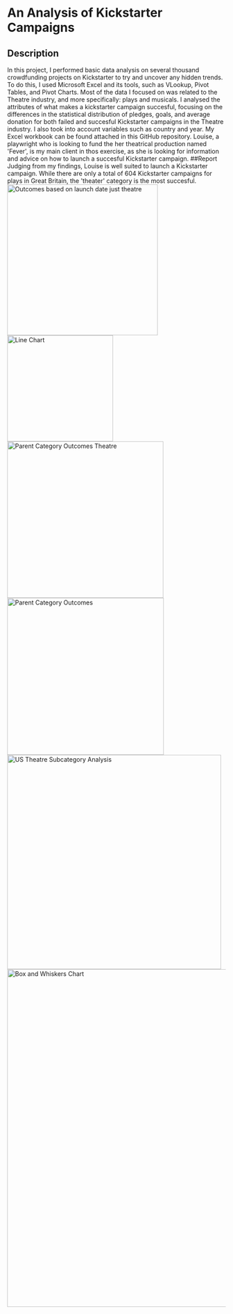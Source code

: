 # An Analysis of Kickstarter Campaigns
## Description
In this project, I performed basic data analysis on several thousand crowdfunding projects on Kickstarter to try and uncover any hidden trends. To do this, I used Microsoft Excel and its tools, such as VLookup, Pivot Tables, and Pivot Charts. Most of the data I focused on was related to the Theatre industry, and more specifically: plays and musicals. I analysed the attributes of what makes a kickstarter campaign succesful, focusing on the differences in the statistical distribution of pledges, goals, and average donation for both failed and succesful Kickstarter campaigns in the Theatre industry. I also took into account variables such as country and year. My Excel workbook can be found attached in this GitHub repository. Louise, a playwright who is looking to fund the her theatrical production named 'Fever', is my main client in thos exercise, as she is looking for information and advice on how to launch a succesful Kickstarter campaign.
##Report 
Judging from my findings, Louise is well suited to launch a Kickstarter campaign. While there are only a total of 604 Kickstarter campaigns for plays in Great Britain, the 'theater' category is the most succesful. 
<img width="347" alt="Outcomes based on launch date just theatre" src="https://user-images.githubusercontent.com/80979705/119069866-eb6d6900-b9b4-11eb-83bd-eaf881f9a21d.png">
<img width="244" alt="Line Chart" src="https://user-images.githubusercontent.com/80979705/119069838-e0b2d400-b9b4-11eb-9823-f26197b4ad81.png">
<img width="360" alt="Parent Category Outcomes Theatre" src="https://user-images.githubusercontent.com/80979705/119069879-f1fbe080-b9b4-11eb-8ca7-5d09f88223f9.png">
<img width="361" alt="Parent Category Outcomes" src="https://user-images.githubusercontent.com/80979705/119069892-f58f6780-b9b4-11eb-82c5-6564fb01632c.png">
<img width="493" alt="US Theatre Subcategory Analysis" src="https://user-images.githubusercontent.com/80979705/119069901-f922ee80-b9b4-11eb-8844-1ff8adfe49e3.png">
<img width="777" alt="Box and Whiskers Chart" src="https://user-images.githubusercontent.com/80979705/119069905-fc1ddf00-b9b4-11eb-9752-4baadcb18d6c.PNG">

